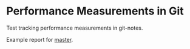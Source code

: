 # Performance Measurements in Git

Test tracking performance measurements in git-notes.

Example report for [master](https://kaihowl.github.io/git-perf/master.html).
